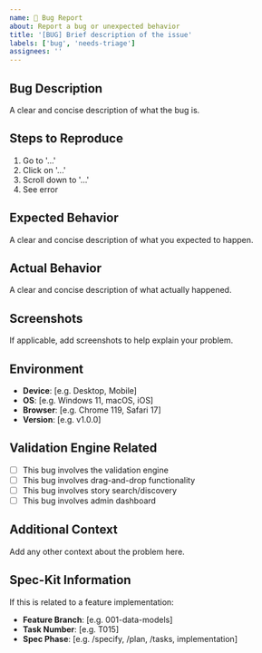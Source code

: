 ```yaml
---
name: 🐛 Bug Report
about: Report a bug or unexpected behavior
title: '[BUG] Brief description of the issue'
labels: ['bug', 'needs-triage']
assignees: ''
---
```


## Bug Description
A clear and concise description of what the bug is.

## Steps to Reproduce
1. Go to '...'
2. Click on '...'
3. Scroll down to '...'
4. See error

## Expected Behavior
A clear and concise description of what you expected to happen.

## Actual Behavior
A clear and concise description of what actually happened.

## Screenshots
If applicable, add screenshots to help explain your problem.

## Environment
- **Device**: [e.g. Desktop, Mobile]
- **OS**: [e.g. Windows 11, macOS, iOS]
- **Browser**: [e.g. Chrome 119, Safari 17]
- **Version**: [e.g. v1.0.0]

## Validation Engine Related
- [ ] This bug involves the validation engine
- [ ] This bug involves drag-and-drop functionality
- [ ] This bug involves story search/discovery
- [ ] This bug involves admin dashboard

## Additional Context
Add any other context about the problem here.

## Spec-Kit Information
If this is related to a feature implementation:
- **Feature Branch**: [e.g. 001-data-models]
- **Task Number**: [e.g. T015]
- **Spec Phase**: [e.g. /specify, /plan, /tasks, implementation]
